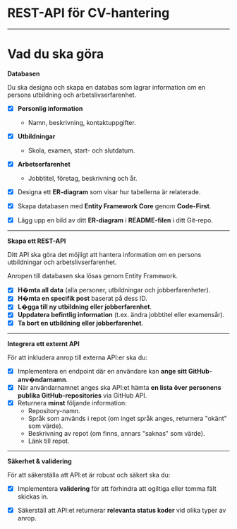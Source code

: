 # REST-API för CV-hantering


---
# Vad du ska göra

**Databasen**

Du ska designa och skapa en databas som lagrar information om en persons utbildning och arbetslivserfarenhet.

- [x]  **Personlig information**
    - Namn, beskrivning, kontaktuppgifter.
- [x]  **Utbildningar**
    - Skola, examen, start- och slutdatum.
- [x]  **Arbetserfarenhet**
    - Jobbtitel, företag, beskrivning och år.

- [x]  Designa ett **ER-diagram** som visar hur tabellerna är relaterade.
- [x]  Skapa databasen med **Entity Framework Core** genom **Code-First**.
- [x]  Lägg upp en bild av ditt **ER-diagram** i **README-filen** i ditt Git-repo.

---

**Skapa ett REST-API**

Ditt API ska göra det möjligt att hantera information om en persons utbildningar och arbetslivserfarenhet.

Anropen till databasen ska lösas genom Entity Framework.

- [x]  **H�mta all data** (alla personer, utbildningar och jobberfarenheter).
- [x]  **H�mta en specifik post** baserat på dess ID.
- [x]  **L�gga till ny utbildning eller jobberfarenhet**.
- [x]  **Uppdatera befintlig information** (t.ex. ändra jobbtitel eller examensår).
- [x]  **Ta bort en utbildning eller jobberfarenhet**.

---

**Integrera ett externt API**

För att inkludera anrop till externa API:er ska du:

- [x]  Implementera en endpoint där en användare kan **ange sitt GitHub-anv�ndarnamn**.
- [x]  När användarnamnet anges ska API:et hämta **en lista över personens publika GitHub-repositories** via GitHub API.
- [x]  Returnera **minst** följande information:
    - Repository-namn.
    - Språk som används i repot (om inget språk anges, returnera "okänt" som värde).
    - Beskrivning av repot (om finns, annars "saknas" som värde).
    - Länk till repot.

---

**Säkerhet & validering**

För att säkerställa att API:et är robust och säkert ska du:

- [x]  Implementera **validering** för att förhindra att ogiltiga eller tomma fält skickas in.
- [x]  Säkerställ att API:et returnerar **relevanta status koder** vid olika typer av anrop.

